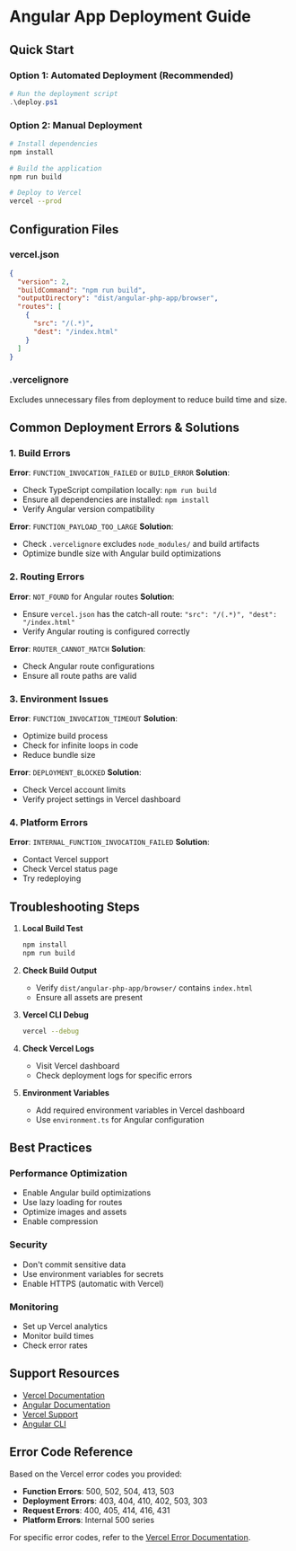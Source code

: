# Angular App Deployment Guide

## Quick Start

### Option 1: Automated Deployment (Recommended)

```powershell
# Run the deployment script
.\deploy.ps1
```

### Option 2: Manual Deployment

```bash
# Install dependencies
npm install

# Build the application
npm run build

# Deploy to Vercel
vercel --prod
```

## Configuration Files

### vercel.json

```json
{
  "version": 2,
  "buildCommand": "npm run build",
  "outputDirectory": "dist/angular-php-app/browser",
  "routes": [
    {
      "src": "/(.*)",
      "dest": "/index.html"
    }
  ]
}
```

### .vercelignore

Excludes unnecessary files from deployment to reduce build time and size.

## Common Deployment Errors & Solutions

### 1. Build Errors

**Error**: `FUNCTION_INVOCATION_FAILED` or `BUILD_ERROR`
**Solution**:

- Check TypeScript compilation locally: `npm run build`
- Ensure all dependencies are installed: `npm install`
- Verify Angular version compatibility

**Error**: `FUNCTION_PAYLOAD_TOO_LARGE`
**Solution**:

- Check `.vercelignore` excludes `node_modules/` and build artifacts
- Optimize bundle size with Angular build optimizations

### 2. Routing Errors

**Error**: `NOT_FOUND` for Angular routes
**Solution**:

- Ensure `vercel.json` has the catch-all route: `"src": "/(.*)", "dest": "/index.html"`
- Verify Angular routing is configured correctly

**Error**: `ROUTER_CANNOT_MATCH`
**Solution**:

- Check Angular route configurations
- Ensure all route paths are valid

### 3. Environment Issues

**Error**: `FUNCTION_INVOCATION_TIMEOUT`
**Solution**:

- Optimize build process
- Check for infinite loops in code
- Reduce bundle size

**Error**: `DEPLOYMENT_BLOCKED`
**Solution**:

- Check Vercel account limits
- Verify project settings in Vercel dashboard

### 4. Platform Errors

**Error**: `INTERNAL_FUNCTION_INVOCATION_FAILED`
**Solution**:

- Contact Vercel support
- Check Vercel status page
- Try redeploying

## Troubleshooting Steps

1. **Local Build Test**

   ```bash
   npm install
   npm run build
   ```

2. **Check Build Output**

   - Verify `dist/angular-php-app/browser/` contains `index.html`
   - Ensure all assets are present

3. **Vercel CLI Debug**

   ```bash
   vercel --debug
   ```

4. **Check Vercel Logs**

   - Visit Vercel dashboard
   - Check deployment logs for specific errors

5. **Environment Variables**
   - Add required environment variables in Vercel dashboard
   - Use `environment.ts` for Angular configuration

## Best Practices

### Performance Optimization

- Enable Angular build optimizations
- Use lazy loading for routes
- Optimize images and assets
- Enable compression

### Security

- Don't commit sensitive data
- Use environment variables for secrets
- Enable HTTPS (automatic with Vercel)

### Monitoring

- Set up Vercel analytics
- Monitor build times
- Check error rates

## Support Resources

- [Vercel Documentation](https://vercel.com/docs)
- [Angular Documentation](https://angular.dev)
- [Vercel Support](https://vercel.com/support)
- [Angular CLI](https://angular.dev/cli)

## Error Code Reference

Based on the Vercel error codes you provided:

- **Function Errors**: 500, 502, 504, 413, 503
- **Deployment Errors**: 403, 404, 410, 402, 503, 303
- **Request Errors**: 400, 405, 414, 416, 431
- **Platform Errors**: Internal 500 series

For specific error codes, refer to the [Vercel Error Documentation](https://vercel.com/docs/errors).
